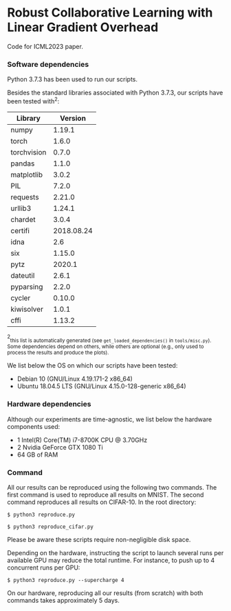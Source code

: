 # Robust Collaborative Learning with Linear Gradient Overhead

Code for ICML2023 paper.

### Software dependencies

Python 3.7.3 has been used to run our scripts.

Besides the standard libraries associated with Python 3.7.3, our scripts have been tested with<sup>2</sup>:

| Library     | Version    |
| ----------- | ---------- |
| numpy       | 1.19.1     |
| torch       | 1.6.0      |
| torchvision | 0.7.0      |
| pandas      | 1.1.0      |
| matplotlib  | 3.0.2      |
| PIL         | 7.2.0      |
| requests    | 2.21.0     |
| urllib3     | 1.24.1     |
| chardet     | 3.0.4      |
| certifi     | 2018.08.24 |
| idna        | 2.6        |
| six         | 1.15.0     |
| pytz        | 2020.1     |
| dateutil    | 2.6.1      |
| pyparsing   | 2.2.0      |
| cycler      | 0.10.0     |
| kiwisolver  | 1.0.1      |
| cffi        | 1.13.2     |

<sup>2</sup><sub>this list is automatically generated (see `get_loaded_dependencies()` in `tools/misc.py`).
Some dependencies depend on others, while others are optional (e.g., only used to process the results and produce the plots).</sub>

We list below the OS on which our scripts have been tested:
* Debian 10 (GNU/Linux 4.19.171-2 x86_64)
* Ubuntu 18.04.5 LTS (GNU/Linux 4.15.0-128-generic x86_64)

### Hardware dependencies

Although our experiments are time-agnostic, we list below the hardware components used:
* 1 Intel(R) Core(TM) i7-8700K CPU @ 3.70GHz
* 2 Nvidia GeForce GTX 1080 Ti
* 64 GB of RAM

### Command
All our results can be reproduced using the following two commands.
The first command is used to reproduce all results on MNIST.
The second command reproduces all results on CIFAR-10.
In the root directory:
```
$ python3 reproduce.py
```

```
$ python3 reproduce_cifar.py
```

Please be aware these scripts require non-negligible disk space.

Depending on the hardware, instructing the script to launch several runs per available GPU may reduce the total runtime.
For instance, to push up to 4 concurrent runs per GPU:
```
$ python3 reproduce.py --supercharge 4
```
On our hardware, reproducing all our results (from scratch) with both commands takes approximately 5 days.
